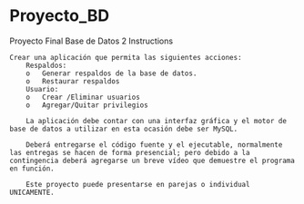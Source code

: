 # Proyecto_BD
Proyecto Final Base de Datos 2
    Instructions

    Crear una aplicación que permita las siguientes acciones:
        Respaldos:
        o	Generar respaldos de la base de datos.
        o	Restaurar respaldos
        Usuario:
        o	Crear /Eliminar usuarios
        o	Agregar/Quitar privilegios
        ‌
        La aplicación debe contar con una interfaz gráfica y el motor de base de datos a utilizar en esta ocasión debe ser MySQL.
        ‌
        Deberá entregarse el código fuente y el ejecutable, normalmente las entregas se hacen de forma presencial; pero debido a la contingencia deberá agregarse un breve vídeo que demuestre el programa en función.
        ‌
        Este proyecto puede presentarse en parejas o individual UNICAMENTE.
